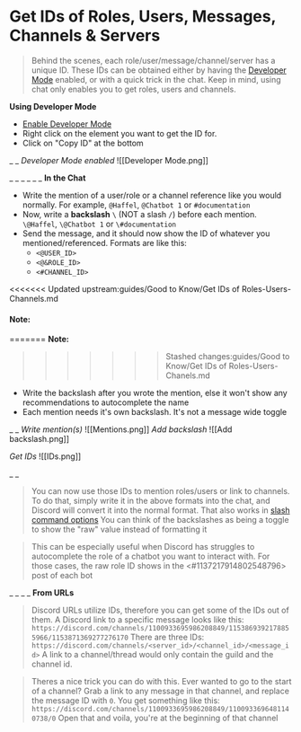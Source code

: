 # Get IDs of Roles, Users, Messages, Channels & Servers

> Behind the scenes, each role/user/message/channel/server has a unique ID. These IDs can be obtained either by having the [Developer Mode](https://discord.com/channels/1100933695986208849/1149283458905030696) enabled, or with a quick trick in the chat. Keep in mind, using chat only enables you to get roles, users and channels.

__**Using Developer Mode**__
- [Enable Developer Mode](https://discord.com/channels/1100933695986208849/1149283458905030696)
- Right click on the element you want to get the ID for. 
- Click on "Copy ID" at the bottom


_ _
*Developer Mode enabled*
![[Developer Mode.png]]





_ _
_ _
_ _
__**In the Chat**__
- Write the mention of a user/role or a channel reference like you would normally. For example, `@Haffel`, `@Chatbot 1` or `#documentation`
- Now, write a **backslash** `\` (NOT a slash `/`) before each mention. `\@Haffel`, `\@Chatbot 1` or `\#documentation`
- Send the message, and it should now show the ID of whatever you mentioned/referenced. Formats are like this:
  - `<@USER_ID>`
  - `<@&ROLE_ID>`
  - `<#CHANNEL_ID>`

<<<<<<< Updated upstream:guides/Good to Know/Get IDs of Roles-Users-Channels.md
#### Note:
=======
**Note:**
>>>>>>> Stashed changes:guides/Good to Know/Get IDs of Roles-Users-Chanels.md
- Write the backslash after you wrote the mention, else it won't show any recommendations to autocomplete the name
- Each mention needs it's own backslash. It's not a message wide toggle




_ _
*Write mention(s)*
![[Mentions.png]]
*Add backslash*
![[Add backslash.png]]

*Get IDs*
![[IDs.png]]




_ _
> You can now use those IDs to mention roles/users or link to channels. To do that, simply write it in the above formats into the chat, and Discord will convert it into the normal format. That also works in [slash command options](<https://discord.com/channels/1100933695986208849/1139918131737923614/1149278889156296724>)
> You can think of the backslashes as being a toggle to show the "raw" value instead of formatting it

> This can be especially useful when Discord has struggles to autocomplete the role of a chatbot you want to interact with. For those cases, the raw role ID shows in the <#1137217914802548796> post of each bot





_ _
_ _
__**From URLs**__
> Discord URLs utilize IDs, therefore you can get some of the IDs out of them. A Discord link to a specific message looks like this:
`https://discord.com/channels/1100933695986208849/1153869392178855966/1153871369277276170`
> There are three IDs:
`https://discord.com/channels/<server_id>/<channel_id>/<message_id>`
> A link to a channel/thread would only contain the guild and the channel id.

> Theres a nice trick you can do with this. Ever wanted to go to the start of a channel? Grab a link to any message in that channel, and replace the message ID with `0`. You get something like this:
`https://discord.com/channels/1100933695986208849/1100933696481140738/0`
> Open that and voila, you're at the beginning of that channel






